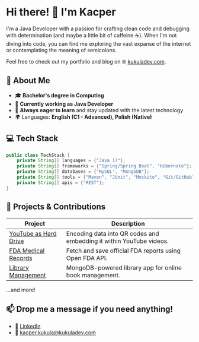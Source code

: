 # Hi there! 👋 I'm Kacper

I'm a Java Developer with a passion for crafting clean code and debugging with determination (and maybe a little bit of caffeine ☕). When I'm not diving into code, you can find me exploring the vast expanse of the internet or contemplating the meaning of semicolons. 

Feel free to check out my portfolio and blog on 🌐 [kukuladev.com](https://www.kukuladev.com).


## 🚀 About Me
- 🎓 **Bachelor's degree in Computing**
- 💼 **Currently working as Java Developer**
- 🌱 **Always eager to learn** and stay updated with the latest technology
- 🌍 Languages: **English (C1 - Advanced), Polish (Native)**


## 💻 Tech Stack

```java
public class TechStack {
    private String[] languages = {"Java 17"};
    private String[] frameworks = {"Spring/Spring Boot", "Hibernate"};
    private String[] databases = {"MySQL", "MongoDB"};
    private String[] tools = {"Maven", "JUnit", "Mockito", "Git/GitHub", "Docker", "AWS", "Liquibase"};
    private String[] apis = {"REST"};
}
```

## 🚀 Projects & Contributions

| Project                                | Description                                                                                      |
|----------------------------------------|--------------------------------------------------------------------------------------------------|
| [YouTube as Hard Drive](https://github.com/kacper-kukula/yt-as-harddrive)             | Encoding data into QR codes and embedding it within YouTube videos.                              |
| [FDA Medical Records](https://github.com/kacper-kukula/medrecords-api)               | Fetch and save official FDA reports using Open FDA API.                                          |
| [Library Management](https://github.com/kacper-kukula/library-app)                | MongoDB-powered library app for online book management.                                          |

...and more!


## 📫 Drop me a message if you need anything!

- 💼 [LinkedIn](https://www.linkedin.com/in/kukulakacper/)
- 📧 kacper.kukula@kukuladev.com
